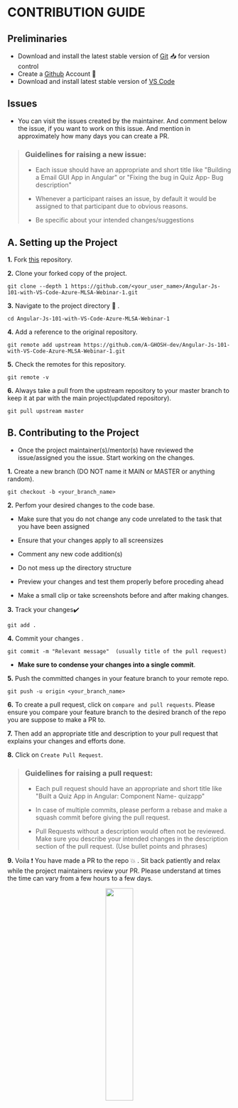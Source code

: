 # CONTRIBUTION GUIDE

## Preliminaries

- Download and install the latest stable version of [Git](https://git-scm.com/downloads) 📥 for version control
- Create a [Github](https://github.com/join) Account 📇
- Download and install latest stable version of [VS Code](https://code.visualstudio.com/download)

## Issues
- You can visit the issues created by the maintainer. And comment below the issue, if you want to work on this issue. And mention in approximately how many days you can create a PR.

> ### Guidelines for raising a new issue:
>
> - Each issue should have an appropriate and short title like "Building a Email GUI App in Angular" or "Fixing the bug in Quiz App- Bug description"
>
> - Whenever a participant raises an issue, by default it would be assigned to that participant due to obvious reasons. 
>
> - Be specific about your intended changes/suggestions

##   A. Setting up the Project

**1.**  Fork [this](https://github.com/A-GHOSH-dev/Angular-Js-101-with-VS-Code-Azure-MLSA-Webinar-1) repository.

**2.**  Clone your forked copy of the project.

```
git clone --depth 1 https://github.com/<your_user_name>/Angular-Js-101-with-VS-Code-Azure-MLSA-Webinar-1.git
```

**3.** Navigate to the project directory :file_folder: .

```
cd Angular-Js-101-with-VS-Code-Azure-MLSA-Webinar-1
```

**4.** Add a reference to the original repository.

```
git remote add upstream https://github.com/A-GHOSH-dev/Angular-Js-101-with-VS-Code-Azure-MLSA-Webinar-1.git 
```

**5.** Check the remotes for this repository.

```
git remote -v
```

**6.** Always take a pull from the upstream repository to your master branch to keep it at par with the main project(updated repository).

```
git pull upstream master
```
##  B. Contributing to the Project

- Once the project maintainer(s)/mentor(s) have reviewed the issue/assigned you the issue. Start working on the changes.

**1.** Create a new branch (DO NOT name it MAIN or MASTER or anything random).

```
git checkout -b <your_branch_name>
```

**2.** Perfom your desired changes to the code base.
- Make sure that you do not change any code unrelated to the task that you have been assigned

- Ensure that your changes apply to all screensizes

- Comment any new code addition(s)

- Do not mess up the directory structure

- Preview your changes and test them properly before proceding ahead

- Make a small clip or take screenshots before and after making changes.


**3.** Track your changes:heavy_check_mark: 

```
git add . 
```

**4.** Commit your changes .

```
git commit -m "Relevant message"  (usually title of the pull request)
```
- **Make sure to condense your changes into a single commit**.

**5.** Push the committed changes in your feature branch to your remote repo.

```
git push -u origin <your_branch_name>
```

**6.** To create a pull request, click on `compare and pull requests`. Please ensure you compare your feature branch to the desired branch of the repo you are suppose to make a PR to.

**7.** Then add an appropriate title and description to your pull request that explains your changes and efforts done.

**8.** Click on `Create Pull Request`.

> ### Guidelines for raising a pull request:
>
> - Each pull request should have an appropriate and short title like "Built a Quiz App in Angular: Component Name- quizapp"
>
> - In case of multiple commits, please perform a rebase and make a squash commit before giving the pull request.
>
> - Pull Requests without a description would often not be reviewed. Make sure you describe your intended changes in the description section of the pull request. (Use bullet points and phrases)
>

**9.** Voila :exclamation: You have made a PR to the repo :boom: . Sit back patiently and relax while the project maintainers review your PR. Please understand at times the time can vary from a few hours to a few days.

<p align="center"><img src="https://media.giphy.com/media/5mCQOcUfywmyI/giphy.gif" width=35%></p>
